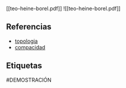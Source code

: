[[teo-heine-borel.pdf]]
![[teo-heine-borel.pdf]]

## Referencias
- [topologia](./topologia.md)
- [compacidad](./compacidad.md)

## Etiquetas
#DEMOSTRACIÓN 
